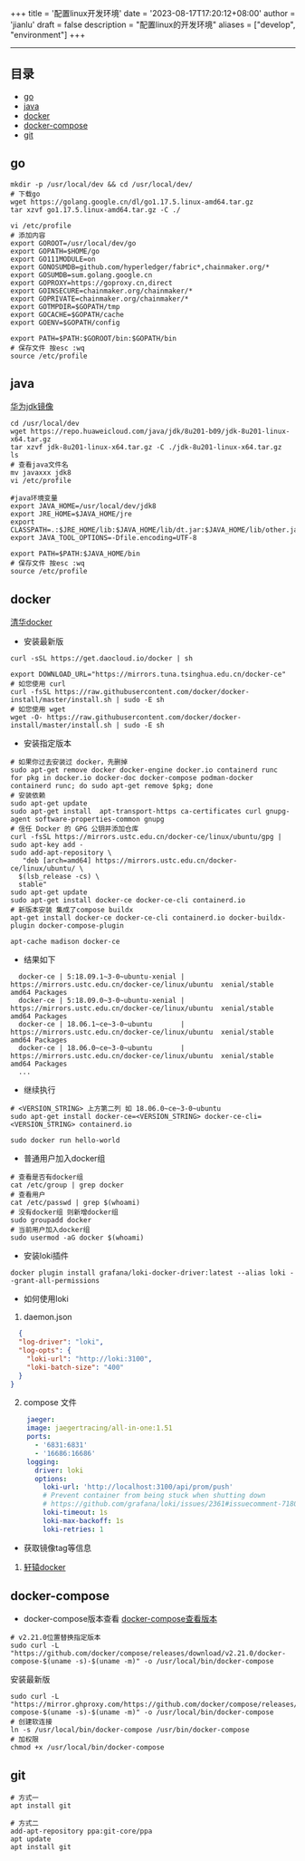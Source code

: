 +++
title = '配置linux开发环境'
date = '2023-08-17T17:20:12+08:00'
author = 'jianlu'
draft = false
description = "配置linux的开发环境"
aliases = ["develop", "environment"]
+++

<a id = "top"></a>

----

## 目录

* [go](#1)
* [java](#2)
* [docker](#3)
* [docker-compose](#4)
* [git](#5)

<a id = "1"></a>

## go

```shell
mkdir -p /usr/local/dev && cd /usr/local/dev/
# 下载go
wget https://golang.google.cn/dl/go1.17.5.linux-amd64.tar.gz
tar xzvf go1.17.5.linux-amd64.tar.gz -C ./

vi /etc/profile
# 添加内容
export GOROOT=/usr/local/dev/go
export GOPATH=$HOME/go
export GO111MODULE=on
export GONOSUMDB=github.com/hyperledger/fabric*,chainmaker.org/*
export GOSUMDB=sum.golang.google.cn
export GOPROXY=https://goproxy.cn,direct
export GOINSECURE=chainmaker.org/chainmaker/*
export GOPRIVATE=chainmaker.org/chainmaker/*
export GOTMPDIR=$GOPATH/tmp
export GOCACHE=$GOPATH/cache
export GOENV=$GOPATH/config

export PATH=$PATH:$GOROOT/bin:$GOPATH/bin
# 保存文件 按esc :wq
source /etc/profile

```

<a id = "2"></a>

## java

[华为jdk镜像](https://repo.huaweicloud.com/java/jdk/)

```shell
cd /usr/local/dev
wget https://repo.huaweicloud.com/java/jdk/8u201-b09/jdk-8u201-linux-x64.tar.gz
tar xzvf jdk-8u201-linux-x64.tar.gz -C ./jdk-8u201-linux-x64.tar.gz
ls 
# 查看java文件名 
mv javaxxx jdk8
vi /etc/profile

#java环境变量
export JAVA_HOME=/usr/local/dev/jdk8
export JRE_HOME=$JAVA_HOME/jre
export CLASSPATH=.:$JRE_HOME/lib:$JAVA_HOME/lib/dt.jar:$JAVA_HOME/lib/other.jar
export JAVA_TOOL_OPTIONS=-Dfile.encoding=UTF-8

export PATH=$PATH:$JAVA_HOME/bin
# 保存文件 按esc :wq
source /etc/profile
```

<a id = "3"></a>

## docker

[清华docker](https://mirrors.tuna.tsinghua.edu.cn/help/docker-ce/)

* 安装最新版

```shell
curl -sSL https://get.daocloud.io/docker | sh

export DOWNLOAD_URL="https://mirrors.tuna.tsinghua.edu.cn/docker-ce"
# 如您使用 curl
curl -fsSL https://raw.githubusercontent.com/docker/docker-install/master/install.sh | sudo -E sh
# 如您使用 wget
wget -O- https://raw.githubusercontent.com/docker/docker-install/master/install.sh | sudo -E sh
```

* 安装指定版本

```shell
# 如果你过去安装过 docker，先删掉
sudo apt-get remove docker docker-engine docker.io containerd runc
for pkg in docker.io docker-doc docker-compose podman-docker containerd runc; do sudo apt-get remove $pkg; done
# 安装依赖
sudo apt-get update
sudo apt-get install  apt-transport-https ca-certificates curl gnupg-agent software-properties-common gnupg
# 信任 Docker 的 GPG 公钥并添加仓库
curl -fsSL https://mirrors.ustc.edu.cn/docker-ce/linux/ubuntu/gpg | sudo apt-key add -
sudo add-apt-repository \
   "deb [arch=amd64] https://mirrors.ustc.edu.cn/docker-ce/linux/ubuntu/ \
  $(lsb_release -cs) \
  stable"
sudo apt-get update
sudo apt-get install docker-ce docker-ce-cli containerd.io
# 新版本安装 集成了compose buildx
apt-get install docker-ce docker-ce-cli containerd.io docker-buildx-plugin docker-compose-plugin

apt-cache madison docker-ce
```

* 结果如下

```text
  docker-ce | 5:18.09.1~3-0~ubuntu-xenial | https://mirrors.ustc.edu.cn/docker-ce/linux/ubuntu  xenial/stable amd64 Packages
  docker-ce | 5:18.09.0~3-0~ubuntu-xenial | https://mirrors.ustc.edu.cn/docker-ce/linux/ubuntu  xenial/stable amd64 Packages
  docker-ce | 18.06.1~ce~3-0~ubuntu       | https://mirrors.ustc.edu.cn/docker-ce/linux/ubuntu  xenial/stable amd64 Packages
  docker-ce | 18.06.0~ce~3-0~ubuntu       | https://mirrors.ustc.edu.cn/docker-ce/linux/ubuntu  xenial/stable amd64 Packages
  ...
```

* 继续执行

```shell
# <VERSION_STRING> 上方第二列 如 18.06.0~ce~3-0~ubuntu
sudo apt-get install docker-ce=<VERSION_STRING> docker-ce-cli=<VERSION_STRING> containerd.io

sudo docker run hello-world
```

* 普通用户加入docker组

```shell
# 查看是否有docker组
cat /etc/group | grep docker 
# 查看用户
cat /etc/passwd | grep $(whoami)
# 没有docker组 则新增docker组
sudo groupadd docker
# 当前用户加入docker组
sudo usermod -aG docker $(whoami)
```

* 安装loki插件

```shell
docker plugin install grafana/loki-docker-driver:latest --alias loki --grant-all-permissions
```

* 如何使用loki

1. daemon.json

```json
  {
  "log-driver": "loki",
  "log-opts": {
    "loki-url": "http://loki:3100",
    "loki-batch-size": "400"
  }
}
```

2. compose 文件

```yaml
    jaeger:
    image: jaegertracing/all-in-one:1.51
    ports:
      - '6831:6831'
      - '16686:16686'
    logging:
      driver: loki
      options:
        loki-url: 'http://localhost:3100/api/prom/push'
        # Prevent container from being stuck when shutting down
        # https://github.com/grafana/loki/issues/2361#issuecomment-718024318
        loki-timeout: 1s
        loki-max-backoff: 1s
        loki-retries: 1
```

* 获取镜像tag等信息

1. [轩辕docker](https://dockers.xuanyuan.me/)



<a id = "4"></a>

## docker-compose

* docker-compose版本查看
  [docker-compose查看版本](https://github.com/docker/compose/releases)

```shell
# v2.21.0位置替换指定版本
sudo curl -L "https://github.com/docker/compose/releases/download/v2.21.0/docker-compose-$(uname -s)-$(uname -m)" -o /usr/local/bin/docker-compose
```

安装最新版

```shell
sudo curl -L "https://mirror.ghproxy.com/https://github.com/docker/compose/releases/latest/download/docker-compose-$(uname -s)-$(uname -m)" -o /usr/local/bin/docker-compose
# 创建软连接
ln -s /usr/local/bin/docker-compose /usr/bin/docker-compose
# 加权限
chmod +x /usr/local/bin/docker-compose
```

<a id = "5"></a>

## git

```shell
# 方式一
apt install git

# 方式二
add-apt-repository ppa:git-core/ppa
apt update
apt install git
```
